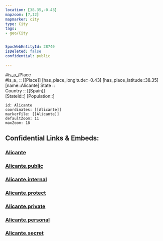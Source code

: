 ```yaml
---
location: [38.35,-0.43] 
mapzoom: [7,12] 
mapmarker: city 
type: City
tags:
- geo/City


SpocWebEntityId: 28740
isDeleted: false
confidential: public

---
```

#is_a_/Place  
#is_a_ :: [[Place]] 
[has_place_longitude::-0.43] 
[has_place_latitude::38.35] 
[name::Alicante] 
State ::  
Country :: [[Spain]]  
[StateId::] 
[Population::] 



```leaflet
id: Alicante
coordinates: [[Alicante]] 
markerFile: [[Alicante]] 
defaultZoom: 11 
maxZoom: 18
```


## Confidential Links & Embeds: 

### [Alicante](/_Standards/Earth/Continent/Europe/Europe~South/Spain/City/Alicante.md) 

### [Alicante.public](/_public/Earth/Continent/Europe/Europe~South/Spain/City/Alicante.public.md) 

### [Alicante.internal](/_internal/Earth/Continent/Europe/Europe~South/Spain/City/Alicante.internal.md) 

### [Alicante.protect](/_protect/Earth/Continent/Europe/Europe~South/Spain/City/Alicante.protect.md) 

### [Alicante.private](/_private/Earth/Continent/Europe/Europe~South/Spain/City/Alicante.private.md) 

### [Alicante.personal](/_personal/Earth/Continent/Europe/Europe~South/Spain/City/Alicante.personal.md) 

### [Alicante.secret](/_secret/Earth/Continent/Europe/Europe~South/Spain/City/Alicante.secret.md)

